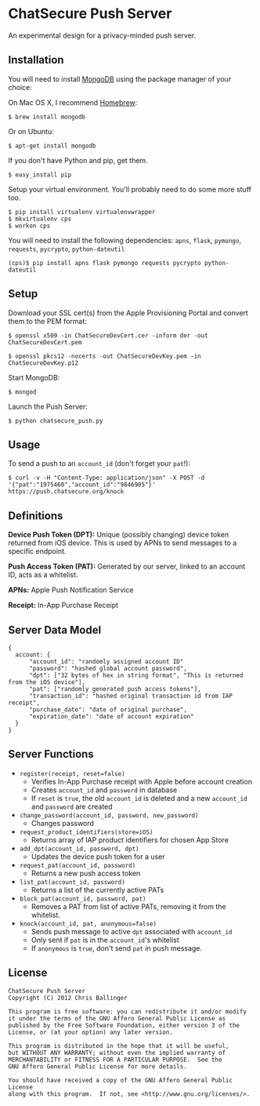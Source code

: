 ChatSecure Push Server
======================

An experimental design for a privacy-minded push server.

Installation
------------

You will need to install [MongoDB](http://www.mongodb.org) using the package manager of your choice:

On Mac OS X, I recommend [Homebrew](http://mxcl.github.com/homebrew/):

    $ brew install mongodb

Or on Ubuntu:

    $ apt-get install mongodb

If you don't have Python and pip, get them.

    $ easy_install pip

Setup your virtual environment. You'll probably need to do some more stuff too.

    $ pip install virtualenv virtualenvwrapper
    $ mkvirtualenv cps
    $ workon cps
    
You will need to install the following dependencies: `apns`, `flask`, `pymongo`, `requests`, `pycrypto`, `python-dateutil`

    (cps)$ pip install apns flask pymongo requests pycrypto python-dateutil
    
Setup
---------

Download your SSL cert(s) from the Apple Provisioning Portal and convert them to the PEM format:

    $ openssl x509 -in ChatSecureDevCert.cer -inform der -out ChatSecureDevCert.pem
    
    $ openssl pkcs12 -nocerts -out ChatSecureDevKey.pem -in ChatSecureDevKey.p12
    
Start MongoDB:
    
    $ mongod

Launch the Push Server:

    $ python chatsecure_push.py
    
Usage
----------

To send a push to an `account_id` (don't forget your `pat`!): 

    $ curl -v -H "Content-Type: application/json" -X POST -d '{"pat":"1975460","account_id":"9846905"}' https://push.chatsecure.org/knock

Definitions
---------

**Device Push Token (DPT):** Unique (possibly changing) device token returned from iOS device. This is used by APNs to send messages to a specific endpoint.
**Push Access Token (PAT):** Generated by our server, linked to an account ID, acts as a whitelist.
**APNs:** Apple Push Notification Service
**Receipt:** In-App Purchase Receipt
Server Data Model----------
    {
      account: {
          "account_id": "randomly assigned account ID"
          "password": "hashed global account password",
          "dpt": ["32 bytes of hex in string format", "This is returned from the iOS device"],
          "pat": ["randomly generated push access tokens"],
          "transaction_id": "hashed original transaction id from IAP receipt",
          "purchase_date": "date of original purchase",
          "expiration_date": "date of account expiration"
      }
    }

Server Functions
--------------

* `register(receipt, reset=false)`
	* Verifies In-App Purchase receipt with Apple before account creation
	* Creates `account_id` and `password` in database
	* If `reset` is `true`, the old `account_id` is deleted and a new `account_id` and `password` are created
* `change_password(account_id, password, new_password)`
	* Changes password
* `request_product_identifiers(store=iOS)`
	* Returns array of IAP product identifiers for chosen App Store
* `add_dpt(account_id, password, dpt)`
	* Updates the device push token for a user
* `request_pat(account_id, password)`
	* Returns a new push access token
* `list_pat(account_id, password)`
	* Returns a list of the currently active PATs
* `block_pat(account_id, password, pat)`
	* Removes a PAT from list of active PATs, removing it from the whitelist.
* `knock(account_id, pat, anonymous=false)`
	* Sends push message to active `dpt` associated with `account_id`
	* Only sent if `pat` is in the `account_id`'s whitelist 
	* If `anonymous` is `true`, don't send `pat` in push message.

License
---------

	ChatSecure Push Server
	Copyright (C) 2012 Chris Ballinger
	
	This program is free software: you can redistribute it and/or modify
	it under the terms of the GNU Affero General Public License as
	published by the Free Software Foundation, either version 3 of the
	License, or (at your option) any later version.
	
	This program is distributed in the hope that it will be useful,
	but WITHOUT ANY WARRANTY; without even the implied warranty of
	MERCHANTABILITY or FITNESS FOR A PARTICULAR PURPOSE.  See the
	GNU Affero General Public License for more details.
	
	You should have received a copy of the GNU Affero General Public License
	along with this program.  If not, see <http://www.gnu.org/licenses/>.